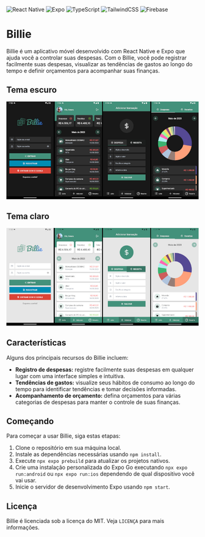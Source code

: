 ![React Native](https://img.shields.io/badge/react_native-%2320232a.svg?style=for-the-badge&logo=react&logoColor=%2361DAFB) ![Expo](https://img.shields.io/badge/expo-1C1E24?style=for-the-badge&logo=expo&logoColor=#D04A37) ![TypeScript](https://img.shields.io/badge/typescript-%23007ACC.svg?style=for-the-badge&logo=typescript&logoColor=white) ![TailwindCSS](https://img.shields.io/badge/tailwindcss-%2338B2AC.svg?style=for-the-badge&logo=tailwind-css&logoColor=white) ![Firebase](https://img.shields.io/badge/firebase-%23039BE5.svg?style=for-the-badge&logo=firebase)

# Billie

Billie é um aplicativo móvel desenvolvido com React Native e Expo que ajuda você a controlar suas despesas. Com o Billie, você pode registrar facilmente suas despesas, visualizar as tendências de gastos ao longo do tempo e definir orçamentos para acompanhar suas finanças.

## Tema escuro

![Billie Dark Mode Overview](/assets/Billie_Dark_Overview_800w.jpg)

## Tema claro

![Billie Light Mode Overview](/assets/Billie_Light_Overview_800w.jpg)

## Características

Alguns dos principais recursos do Billie incluem:

- **Registro de despesas:** registre facilmente suas despesas em qualquer lugar com uma interface simples e intuitiva.
- **Tendências de gastos:** visualize seus hábitos de consumo ao longo do tempo para identificar tendências e tomar decisões informadas.
- **Acompanhamento de orçamento:** defina orçamentos para várias categorias de despesas para manter o controle de suas finanças.

## Começando

Para começar a usar Billie, siga estas etapas:

1. Clone o repositório em sua máquina local.
2. Instale as dependências necessárias usando `npm install`.
3. Execute `npx expo prebuild` para atualizar os projetos nativos.
4. Crie uma instalação personalizada do Expo Go executando `npx expo run:android` ou `npx expo run:ios` dependendo de qual dispositivo você vai usar.
5. Inicie o servidor de desenvolvimento Expo usando `npm start`.

## Licença

Billie é licenciada sob a licença do MIT. Veja `LICENÇA` para mais informações.
